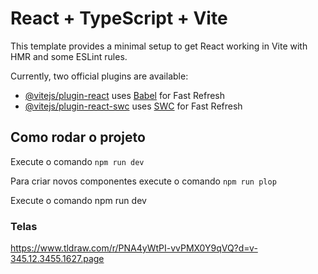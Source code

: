 # React + TypeScript + Vite

This template provides a minimal setup to get React working in Vite with HMR and some ESLint rules.

Currently, two official plugins are available:

- [@vitejs/plugin-react](https://github.com/vitejs/vite-plugin-react/blob/main/packages/plugin-react/README.md) uses [Babel](https://babeljs.io/) for Fast Refresh
- [@vitejs/plugin-react-swc](https://github.com/vitejs/vite-plugin-react-swc) uses [SWC](https://swc.rs/) for Fast Refresh

## Como rodar o projeto


Execute o comando `npm run dev`

Para criar novos componentes execute o comando `npm run plop`

Execute o comando npm run dev

### Telas
https://www.tldraw.com/r/PNA4yWtPI-vvPMX0Y9qVQ?d=v-345.12.3455.1627.page

